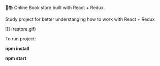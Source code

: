 🛒📚 Online Book store built with React + Redux.

Study project for better understanging how to work with React + Redux

![] (restore.gif)

To run project:

**npm install**

**npm start**
